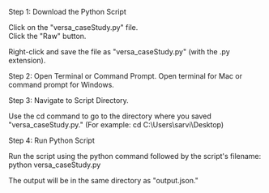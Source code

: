 Step 1: Download the Python Script

Click on the "versa_caseStudy.py" file.    
Click the "Raw" button. 

Right-click and save the file as "versa_caseStudy.py" (with the .py extension).

Step 2: Open Terminal or Command Prompt.
Open terminal for Mac or command prompt for Windows.

Step 3: Navigate to Script Directory.

Use the cd command to go to the directory where you saved "versa_caseStudy.py." (For example: cd C:\Users\sarvi\Desktop)

Step 4: Run Python Script

Run the script using the python command followed by the script's filename:
python versa_caseStudy.py

The output will be in the same directory as "output.json."

